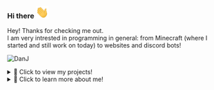 ### Hi there <img src="https://raw.githubusercontent.com/JokingChicken/JokingChicken/master/wave_hand.gif" width="30px">

Hey! Thanks for checking me out.   
I am very intrested in programming in general: from Minecraft (where I started and still work on today) to websites and discord bots!

<p align="left"> <img src="https://komarev.com/ghpvc/?username=JokingChicken" alt="DanJ" /> </p>

<details>
<summary>📁 Click to view my projects!</summary>
<br>

## 🛠️ projects:  
 - Nothing here yet?

Currently I have my projects on private.    
This is because I want to clean them up and make them perfect before I set them to Public.👌

</details>

<details>
<summary>🤙 Click to learn more about me!</summary>
  
<p>&nbsp;<img align="center" src="https://github-readme-stats.vercel.app/api?username=JokingChicken&show_icons=true" alt="JokingChicken" /></p>
  
    
## 🔭 I’m currently working on

I work on many projects! It varies wildly depending on what I'm feeling. right now I am working on my website: [Axoid.net !!](https://axoid.net)

## 🌱 I’m currently learning

I'm learning C++. but also still working on JavaScript and Java.  
Every time I learn something new I always find out there's so much more I don't know. I do plan on learning more languages!

## ⚡ Fun fact:

I have chickens that are over 12 years old.  
And even though that is old for chickens, they are still teeming with life!!

</details>
